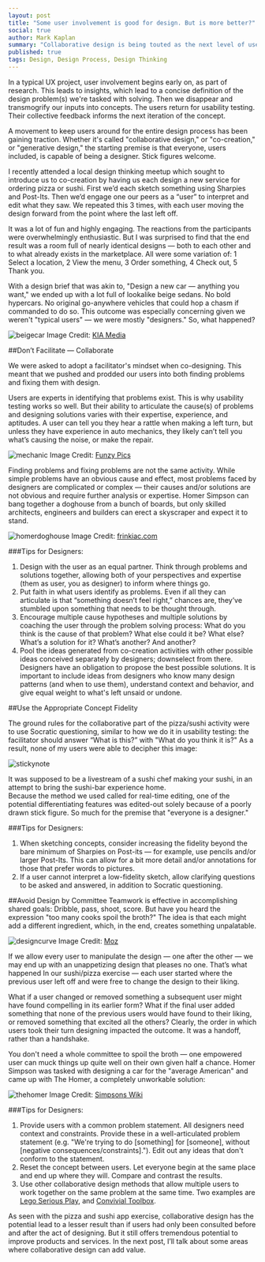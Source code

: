 ```yaml
---
layout: post
title: "Some user involvement is good for design. But is more better?"
social: true
author: Mark Kaplan
summary: "Collaborative design is being touted as the next level of user-centered design. But it doesn't guarantee a better outcome. Learn about some of the pitfalls — and how to avoid them."
published: true
tags: Design, Design Process, Design Thinking
---
```

In a typical UX project, user involvement begins early on, as part of research. This leads to insights, which lead to a concise definition of the design problem(s) we're tasked with solving. Then we disappear and transmogrify our inputs into concepts. The users return for usability testing. Their collective feedback informs the next iteration of the concept. 
 
A movement to keep users around for the entire design process has been gaining traction. Whether it's called "collaborative design," or "co-creation," or "generative design," the starting premise is that everyone, users included, is capable of being a designer. Stick figures welcome. 

I recently attended a local design thinking meetup which sought to introduce us to co-creation by having us each design a new service for ordering pizza or sushi. First we’d each sketch something using Sharpies and Post-Its. Then we’d engage one our peers as a “user” to interpret and edit what they saw. We repeated this 3 times, with each user moving the design forward from the point where the last left off.

It was a lot of fun and highly engaging. The reactions from the participants were overwhelmingly enthusiastic. But I was surprised to find that the end result was a room full of nearly identical designs — both to each other and to what already exists in the marketplace. All were some variation of: 1 Select a location, 2 View the menu, 3 Order something, 4 Check out, 5 Thank you. 
 
With a design brief that was akin to, "Design a new car — anything you want," we ended up with a lot full of lookalike beige sedans. No bold hypercars. No original go-anywhere vehicles that could hop a chasm if commanded to do so. This outcome was especially concerning given we weren't "typical users" — we were mostly "designers." So, what happened? 

![beigecar](https://i.imgur.com/pzsFUsU.jpg)
Image Credit: [KIA Media](http://www.kiamedia.com/us/en/models/amanti/2006)

##Don’t Facilitate — Collaborate

We were asked to adopt a facilitator's mindset when co-designing. This meant that we pushed and prodded our users into both finding problems and fixing them with design.

Users are experts in identifying that problems exist. This is why usability testing works so well. But their ability to articulate the cause(s) of problems and designing solutions varies with their expertise, experience, and aptitudes. A user can tell you they hear a rattle when making a left turn, but unless they have experience in auto mechanics, they likely can’t tell you what’s causing the noise, or make the repair.

![mechanic](https://i.imgur.com/DiADxmL.jpg)
Image Credit: [Funzy Pics](http://funzypics.com/board/pins/376/16036)

Finding problems and fixing problems are not the same activity. While simple problems have an obvious cause and effect, most problems faced by designers are complicated or complex — their causes and/or solutions are not obvious and require further analysis or expertise. Homer Simpson can bang together a doghouse from a bunch of boards, but only skilled architects, engineers and builders can erect a skyscraper and expect it to stand. 

![homerdoghouse](https://i.imgur.com/0H4NRPL.jpg)
Image Credit: [frinkiac.com](https://frinkiac.com/caption/S03E16/1107454)

###Tips for Designers: 
1. Design with the user as an equal partner. Think through problems and solutions together, allowing both of your perspectives and expertise (them as user, you as designer) to inform where things go.
2. Put faith in what users identify as problems. Even if all they can articulate is that “something doesn’t feel right,” chances are, they’ve stumbled upon something that needs to be thought through.
3. Encourage multiple cause hypotheses and multiple solutions by coaching the user through the problem solving process:  What do you think is the cause of that problem?  What else could it be?  What else? What’s a solution for it?  What’s another?  And another?
4. Pool the ideas generated from co-creation activities with other possible ideas conceived separately by designers; downselect from there. Designers have an obligation to propose the best possible solutions. It is important to include ideas from designers who know many design patterns (and when to use them), understand context and behavior, and give equal weight to what's left unsaid or undone.

##Use the Appropriate Concept Fidelity

The ground rules for the collaborative part of the pizza/sushi activity were to use Socratic questioning, similar to how we do it in usability testing: the facilitator should answer “What is this?” with "What do you think it is?"  As a result, none of my users were able to decipher this image:

![stickynote](https://i.imgur.com/WpoacJi.jpg)

It was supposed to be a livestream of a sushi chef making your sushi, in an attempt to bring the sushi-bar experience home.  
Because the method we used called for real-time editing, one of the potential differentiating features was edited-out solely because of a poorly drawn stick figure. So much for the premise that "everyone is a designer." 
 
###Tips for Designers:  

1. When sketching concepts, consider increasing the fidelity beyond the bare minimum of Sharpies on Post-its — for example, use pencils and/or larger Post-Its. This can allow for a bit more detail and/or annotations for those that prefer words to pictures.  
2. If a user cannot interpret a low-fidelity sketch, allow clarifying questions to be asked and answered, in addition to Socratic questioning.

##Avoid Design by Committee 
Teamwork is effective in accomplishing shared goals: Dribble, pass, shoot, score. But have you heard the expression "too many cooks spoil the broth?"  The idea is that each might add a different ingredient, which, in the end, creates something unpalatable.  

![designcurve](https://i.imgur.com/FBhaZlp.jpg)
Image Credit: [Moz](https://moz.com/blog/how-to-ruin-a-web-design-the-design-curve)

If we allow every user to manipulate the design — one after the other — we may end up with an unappetizing design that pleases no one. That’s what happened In our sushi/pizza exercise — each user started where the previous user left off and were free to change the design to their liking.  

What if a user changed or removed something a subsequent user might have found compelling in its earlier form?  What if the final user added something that none of the previous users would have found to their liking, or removed something that excited all the others?  Clearly, the order in which users took their turn designing impacted the outcome. It was a handoff, rather than a handshake.
 
You don't need a whole committee to spoil the broth — one empowered user can muck things up quite well on their own given half a chance. Homer Simpson was tasked with designing a car for the "average American" and came up with The Homer, a completely unworkable solution:  

![thehomer](https://i.imgur.com/vbeJYbg.png)
Image Credit: [Simpsons Wiki](http://simpsons.wikia.com/wiki/The_Homer)

###Tips for Designers: 
1. Provide users with a common problem statement. All designers need context and constraints. Provide these in a well-articulated problem statement (e.g. "We're trying to do [something] for [someone], without [negative consequences/constraints]."). Edit out any ideas that don't conform to the statement. 
2. Reset the concept between users. Let everyone begin at the same place and end up where they will. Compare and contrast the results.
3. Use other collaborative design methods that allow multiple users to work together on the same problem at the same time. Two examples are [Lego Serious Play](http://www.lego.com/en-us/seriousplay), and [Convivial Toolbox](http://www.bispublishers.com/elizabeth-sanders-and-pieter-jan-stappers-convivia.html).

As seen with the pizza and sushi app exercise, collaborative design has the potential lead to a lesser result than if users had only been consulted before and after the act of designing. But it still offers tremendous potential to improve products and services. In the next post, I’ll talk about some areas where collaborative design can add value.

